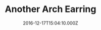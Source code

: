 ---
templateKey: product-item
title: Another Arch Earring
date: 2016-12-17T15:04:10.000Z
price: 12.95
style:
    - arch
color:
    - copper
    - blue
---